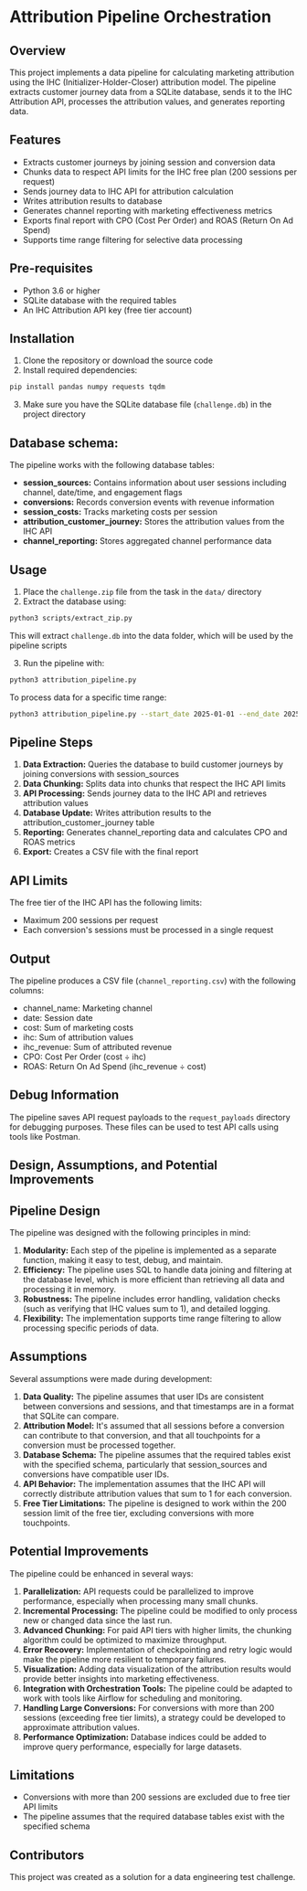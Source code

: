 # Attribution Pipeline Orchestration

## Overview

This project implements a data pipeline for calculating marketing attribution using the IHC (Initializer-Holder-Closer) attribution model. The pipeline extracts customer journey data from a SQLite database, sends it to the IHC Attribution API, processes the attribution values, and generates reporting data.

## Features

* Extracts customer journeys by joining session and conversion data
* Chunks data to respect API limits for the IHC free plan (200 sessions per request)
* Sends journey data to IHC API for attribution calculation
* Writes attribution results to database
* Generates channel reporting with marketing effectiveness metrics
* Exports final report with CPO (Cost Per Order) and ROAS (Return On Ad Spend)
* Supports time range filtering for selective data processing

## Pre-requisites

* Python 3.6 or higher
* SQLite database with the required tables
* An IHC Attribution API key (free tier account)

## Installation

1. Clone the repository or download the source code
2. Install required dependencies:
```bash
pip install pandas numpy requests tqdm
```
3. Make sure you have the SQLite database file (`challenge.db`) in the project directory

## Database schema:

The pipeline works with the following database tables:

* **session_sources:** Contains information about user sessions including channel, date/time, and engagement flags
* **conversions:** Records conversion events with revenue information
* **session_costs:** Tracks marketing costs per session
* **attribution_customer_journey:** Stores the attribution values from the IHC API
* **channel_reporting:** Stores aggregated channel performance data

## Usage

1. Place the `challenge.zip` file from the task in the `data/` directory
2. Extract the database using:
```bash
python3 scripts/extract_zip.py
```
This will extract `challenge.db` into the data folder, which will be used by the pipeline scripts

3. Run the pipeline with:
```bash
python3 attribution_pipeline.py
```

To process data for a specific time range:
```bash
python3 attribution_pipeline.py --start_date 2025-01-01 --end_date 2025-01-31
```

## Pipeline Steps

1. **Data Extraction:** Queries the database to build customer journeys by joining conversions with session_sources
2. **Data Chunking:** Splits data into chunks that respect the IHC API limits
3. **API Processing:** Sends journey data to the IHC API and retrieves attribution values
4. **Database Update:** Writes attribution results to the attribution_customer_journey table
5. **Reporting:** Generates channel_reporting data and calculates CPO and ROAS metrics
6. **Export:** Creates a CSV file with the final report

## API Limits

The free tier of the IHC API has the following limits:
* Maximum 200 sessions per request
* Each conversion's sessions must be processed in a single request


## Output

The pipeline produces a CSV file (`channel_reporting.csv`) with the following columns:

* channel_name: Marketing channel
* date: Session date
* cost: Sum of marketing costs
* ihc: Sum of attribution values
* ihc_revenue: Sum of attributed revenue
* CPO: Cost Per Order (cost ÷ ihc)
* ROAS: Return On Ad Spend (ihc_revenue ÷ cost)

## Debug Information

The pipeline saves API request payloads to the `request_payloads` directory for debugging purposes. These files can be used to test API calls using tools like Postman.

## Design, Assumptions, and Potential Improvements

## Pipeline Design

The pipeline was designed with the following principles in mind:

1. **Modularity:** Each step of the pipeline is implemented as a separate function, making it easy to test, debug, and maintain.
2. **Efficiency:** The pipeline uses SQL to handle data joining and filtering at the database level, which is more efficient than retrieving all data and processing it in memory.
3. **Robustness:** The pipeline includes error handling, validation checks (such as verifying that IHC values sum to 1), and detailed logging.
4. **Flexibility:** The implementation supports time range filtering to allow processing specific periods of data.

## Assumptions

Several assumptions were made during development:

1. **Data Quality:** The pipeline assumes that user IDs are consistent between conversions and sessions, and that timestamps are in a format that SQLite can compare.
2. **Attribution Model:** It's assumed that all sessions before a conversion can contribute to that conversion, and that all touchpoints for a conversion must be processed together.
3. **Database Schema:** The pipeline assumes that the required tables exist with the specified schema, particularly that session_sources and conversions have compatible user IDs.
4. **API Behavior:** The implementation assumes that the IHC API will correctly distribute attribution values that sum to 1 for each conversion.
5. **Free Tier Limitations:** The pipeline is designed to work within the 200 session limit of the free tier, excluding conversions with more touchpoints.

## Potential Improvements

The pipeline could be enhanced in several ways:

1. **Parallelization:** API requests could be parallelized to improve performance, especially when processing many small chunks.
2. **Incremental Processing:** The pipeline could be modified to only process new or changed data since the last run.
3. **Advanced Chunking:** For paid API tiers with higher limits, the chunking algorithm could be optimized to maximize throughput.
4. **Error Recovery:** Implementation of checkpointing and retry logic would make the pipeline more resilient to temporary failures.
5. **Visualization:** Adding data visualization of the attribution results would provide better insights into marketing effectiveness.
6. **Integration with Orchestration Tools:** The pipeline could be adapted to work with tools like Airflow for scheduling and monitoring.
7. **Handling Large Conversions:** For conversions with more than 200 sessions (exceeding free tier limits), a strategy could be developed to approximate attribution values.
8. **Performance Optimization:** Database indices could be added to improve query performance, especially for large datasets.

## Limitations

* Conversions with more than 200 sessions are excluded due to free tier API limits
* The pipeline assumes that the required database tables exist with the specified schema

## Contributors

This project was created as a solution for a data engineering test challenge.
